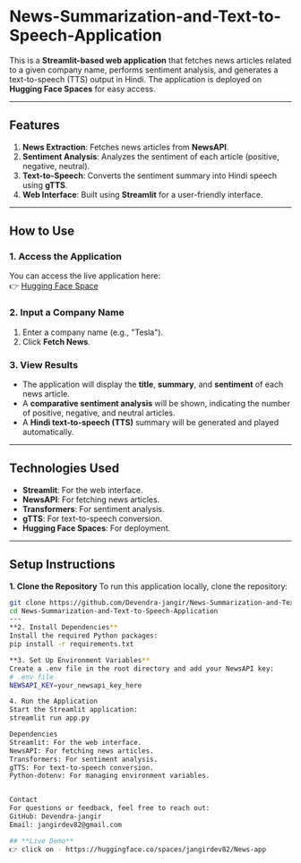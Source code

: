 # News-Summarization-and-Text-to-Speech-Application

This is a **Streamlit-based web application** that fetches news articles related to a given company name, performs sentiment analysis, and generates a text-to-speech (TTS) output in Hindi. The application is deployed on **Hugging Face Spaces** for easy access.

---

## **Features**
1. **News Extraction**: Fetches news articles from **NewsAPI**.
2. **Sentiment Analysis**: Analyzes the sentiment of each article (positive, negative, neutral).
3. **Text-to-Speech**: Converts the sentiment summary into Hindi speech using **gTTS**.
4. **Web Interface**: Built using **Streamlit** for a user-friendly interface.

---

## **How to Use**

### **1. Access the Application**
You can access the live application here:  
👉 [Hugging Face Space](https://huggingface.co/spaces/jangirdev82/News-app)

### **2. Input a Company Name**
1. Enter a company name (e.g., "Tesla").
2. Click **Fetch News**.

### **3. View Results**
- The application will display the **title**, **summary**, and **sentiment** of each news article.
- A **comparative sentiment analysis** will be shown, indicating the number of positive, negative, and neutral articles.
- A **Hindi text-to-speech (TTS)** summary will be generated and played automatically.

---

## **Technologies Used**
- **Streamlit**: For the web interface.
- **NewsAPI**: For fetching news articles.
- **Transformers**: For sentiment analysis.
- **gTTS**: For text-to-speech conversion.
- **Hugging Face Spaces**: For deployment.

---

## **Setup Instructions**

**1. Clone the Repository**
To run this application locally, clone the repository:

```bash
git clone https://github.com/Devendra-jangir/News-Summarization-and-Text-to-Speech-Application.git
cd News-Summarization-and-Text-to-Speech-Application
---
**2. Install Dependencies** 
Install the required Python packages:
pip install -r requirements.txt

**3. Set Up Environment Variables**
Create a .env file in the root directory and add your NewsAPI key:
# .env file
NEWSAPI_KEY=your_newsapi_key_here

4. Run the Application
Start the Streamlit application:
streamlit run app.py

Dependencies
Streamlit: For the web interface.
NewsAPI: For fetching news articles.
Transformers: For sentiment analysis.
gTTS: For text-to-speech conversion.
Python-dotenv: For managing environment variables.


Contact
For questions or feedback, feel free to reach out:
GitHub: Devendra-jangir
Email: jangirdev82@gmail.com

## **Live Demo**
👉 click on - https://huggingface.co/spaces/jangirdev82/News-app
